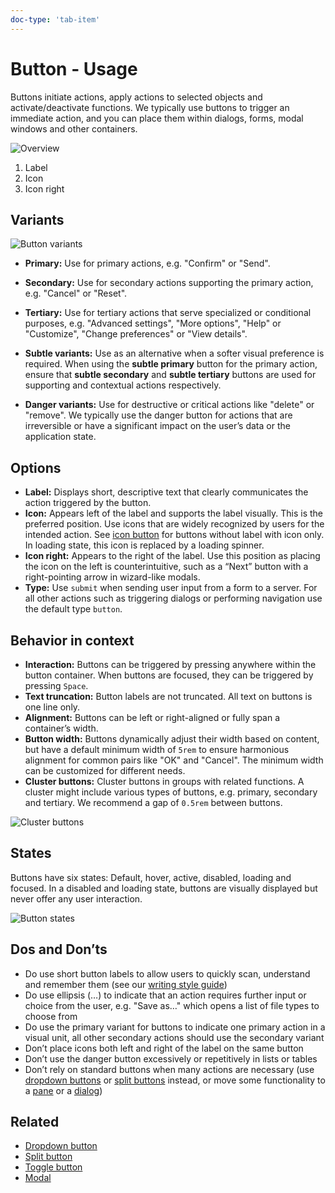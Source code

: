 ```yaml
---
doc-type: 'tab-item'
---
```

# Button - Usage

Buttons initiate actions, apply actions to selected objects and activate/deactivate functions. We typically use buttons to trigger an immediate action, and you can place them within dialogs, forms, modal windows and other containers.

![Overview](https://www.figma.com/design/wEptRgAezDU1z80Cn3eZ0o/iX-Documentation-illustrations?node-id=5771-4670&t=rJDt18BP7skzAPnM-4)

1. Label
2. Icon
3. Icon right

## Variants

![Button variants](https://www.figma.com/design/wEptRgAezDU1z80Cn3eZ0o/iX-Documentation-illustrations?node-id=5771-6179&t=yk9Vv3HSXaEzBbQk-4)

- **Primary:** Use for primary actions, e.g. "Confirm" or "Send".
- **Secondary:** Use for secondary actions supporting the primary action, e.g. "Cancel" or "Reset".
- **Tertiary:** Use for tertiary actions that serve specialized or conditional purposes, e.g. "Advanced settings", "More options", "Help" or "Customize", "Change preferences" or "View details".

- **Subtle variants:** Use as an alternative when a softer visual preference is required. When using the **subtle primary** button for the primary action, ensure that **subtle secondary** and **subtle tertiary** buttons are used for supporting and contextual actions respectively.

- **Danger variants:** Use for destructive or critical actions like "delete" or "remove". We typically use the danger button for actions that are irreversible or have a significant impact on the user’s data or the application state.

## Options

- **Label:** Displays short, descriptive text that clearly communicates the action triggered by the button.
- **Icon:** Appears left of the label and supports the label visually. This is the preferred position. Use icons that are widely recognized by users for the intended action. See [icon button](../icon-button/index.mdx) for buttons without label with icon only. In loading state, this icon is replaced by a loading spinner.
- **Icon right:** Appears to the right of the label. Use this position as placing the icon on the left is counterintuitive, such as a “Next” button with a right-pointing arrow in wizard-like modals.
- **Type:** Use `submit` when sending user input from a form to a server. For all other actions such as triggering dialogs or performing navigation use the default type `button`.

## Behavior in context

- **Interaction:** Buttons can be triggered by pressing anywhere within the button container. When buttons are focused, they can be triggered by pressing `Space`.
- **Text truncation:** Button labels are not truncated. All text on buttons is one line only.
- **Alignment:** Buttons can be left or right-aligned or fully span a container’s width.
- **Button width:** Buttons dynamically adjust their width based on content, but have a default minimum width of `5rem` to ensure harmonious alignment for common pairs like "OK" and "Cancel". The minimum width can be customized for different needs.
- **Cluster buttons:** Cluster buttons in groups with related functions. A cluster might include various types of buttons, e.g. primary, secondary and tertiary. We recommend a gap of `0.5rem` between buttons.

![Cluster buttons](https://www.figma.com/design/wEptRgAezDU1z80Cn3eZ0o/iX-Documentation-illustrations?node-id=5773-6487&t=yk9Vv3HSXaEzBbQk-4)

## States

Buttons have six states: Default, hover, active, disabled, loading and focused. In a disabled and loading state, buttons are visually displayed but never offer any user interaction.

![Button states](https://www.figma.com/design/wEptRgAezDU1z80Cn3eZ0o/iX-Documentation-illustrations?node-id=5878-6015&t=yk9Vv3HSXaEzBbQk-4)

## Dos and Don’ts

- Do use short button labels to allow users to quickly scan, understand and remember them (see our [writing style guide](../../guidelines/language/dialogs-and-buttons.md))
- Do use ellipsis (…) to indicate that an action requires further input or choice from the user, e.g. "Save as…" which opens a list of file types to choose from
- Do use the primary variant for buttons to indicate one primary action in a visual unit, all other secondary actions should use the secondary variant
- Don’t place icons both left and right of the label on the same button
- Don’t use the danger button excessively or repetitively in lists or tables
- Don’t rely on standard buttons when many actions are necessary (use [dropdown buttons](../dropdown-button/index.mdx) or [split buttons](../split-button/index.mdx) instead, or move some functionality to a [pane](../panes/index.mdx) or a [dialog](../modal/index.mdx))

## Related

- [Dropdown button](../dropdown-button/index.mdx)
- [Split button](../split-button/index.mdx)
- [Toggle button](../toggle-button/index.mdx)
- [Modal](../modal/index.mdx)
